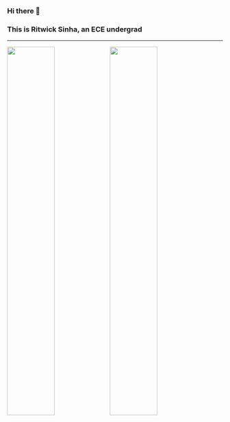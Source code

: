 ### Hi there 👋
### This is Ritwick Sinha, an ECE undergrad

<hr/>

<img align="left" width="47%" src="https://github-readme-stats.vercel.app/api?username=sinharitwick&show_icons=true&theme=radical" />

<img align="left" width="47%" src="https://github-readme-stats.vercel.app/api/top-langs/?username=anuraghazra&layout=compact" />

<!--
**sinharitwick/sinharitwick** is a ✨ _special_ ✨ repository because its `README.md` (this file) appears on your GitHub profile.

Here are some ideas to get you started:

- 🔭 I’m currently working on ...
- 🌱 I’m currently learning ...
- 👯 I’m looking to collaborate on ...
- 🤔 I’m looking for help with ...
- 💬 Ask me about ...
- 📫 How to reach me: ...
- 😄 Pronouns: ...
- ⚡ Fun fact: ...
-->
